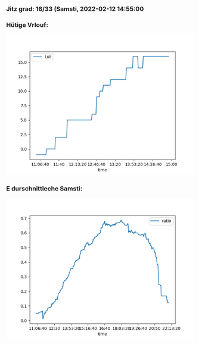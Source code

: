 ### Jitz grad: 16/33 (Samsti, 2022-02-12 14:55:00

### Hütige Vrlouf:
![Graph](Today.png)

### E durschnittleche Samsti:
![Graph](Samsti.png)
